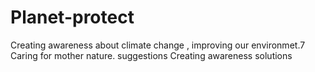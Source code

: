 # Planet-protect
Creating awareness about climate change , improving our environmet.7 Caring for mother nature.
suggestions
Creating awareness
solutions
